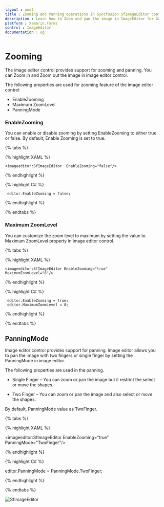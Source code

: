 ```yaml
---
layout : post
title : Zooming and Panning operations in Syncfusion SfImageEditor control in Xamarin.Forms
description : Learn how to Zoom and pan the image in ImageEditor for Xamarin.Forms
platform : Xamarin.Forms
control : ImageEditor
documentation : ug
---
```


# Zooming

The image editor control provides support for zooming and panning. You can Zoom in and Zoom out the image in image editor control.

The following properties are used for zooming feature of the image editor control:

* EnableZooming
* Maximum ZoomLevel
* PanningMode

### EnableZooming

You can enable or disable zooming by setting EnableZooming to either true or false. By default, Enable Zooming is set to true.

{% tabs %}

{% highlight XAML %}
  
    <imageeditor:SfImageEditor  EnableZooming="false"/>
     
{% endhighlight %}

{% highlight C# %}
   
     editor.EnableZooming = false;

{% endhighlight %}

{% endtabs %}

### Maximum ZoomLevel

You can customize the zoom level to maximum by setting the value to Maximum ZoomLevel property in image editor control.

{% tabs %}

{% highlight XAML %}
  
    <imageeditor:SfImageEditor EnableZooming="true"  MaximumZoomLevel="8"/>
     
{% endhighlight %}

{% highlight C# %}

     editor.EnableZooming = true;
     editor.MaximumZoomLevel = 8;

{% endhighlight %}

{% endtabs %}

## PanningMode

Image editor control provides support for panning. Image editor allows you to pan the image with two fingers or single finger by setting the PanningMode in image editor.

The following properties are used in the panning.

* Single Finger – You can zoom or pan the image but it restrict the select or move the shapes.

* Two Finger – You can zoom or pan the image and also select or move the shapes.

By default, PanningMode value as TwoFinger.

{% tabs %}

{% highlight XAML %}

<imageeditor:SfImageEditor  EnableZooming="true" PanningMode="TwoFinger"/>

{% endhighlight %}

{% highlight C# %}

editor.PanningMode = PanningMode.TwoFinger;

{% endhighlight %}

{% endtabs %}


![SfImageEditor](ImageEditor_images/zoom.gif)


